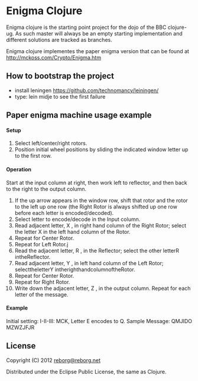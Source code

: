 # Enigma Clojure

Enigma clojure is the starting point project for the dojo of the BBC clojure-ug. As such master will always be an empty starting implementation and different solutions are tracked as branches.

Enigma clojure implementes the paper enigma version that can be found at http://mckoss.com/Crypto/Enigma.htm

## How to bootstrap the project
* install leningen https://github.com/technomancy/leiningen/
* type: lein midje to see the first failure

## Paper enigma machine usage example

#### Setup
1. Select left/center/right rotors.
2. Position initial wheel positions by sliding the indicated window letter up to the first row.

#### Operation
Start at the input column at right, then work left to reflector, and then back to the right to the output column.

1. If the up arrow appears in the window row, shift that rotor and the rotor to the left up one row (the Right Rotor is always shifted up one row before each letter is encoded/decoded).
2. Select letter to encode/decode in the Input column.
3. Read adjacent letter, X , in right hand column of the Right Rotor; select the letter X in the left hand column of the Rotor.
4. Repeat for Center Rotor.
5. Repeat for Left Rotor.j
6. Read the adjacent letter, R , in the Reflector; select the other letterR intheReflector.
7. Read adjacent letter, Y , in left hand column of the Left Rotor; selecttheletterY intherighthandcolumnoftheRotor.
8. Repeat for Center Rotor.
9. Repeat for Right Rotor.
10. Write down the adjacent letter, Z , in the output column. Repeat for each letter of the message.

#### Example
Initial setting: I-II-III: MCK, Letter E encodes to Q. Sample Message: QMJIDO MZWZJFJR

## License

Copyright (C) 2012 reborg@reborg.net

Distributed under the Eclipse Public License, the same as Clojure.
